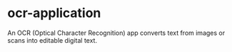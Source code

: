 # ocr-application
An OCR (Optical Character Recognition) app converts text from images or scans into editable digital text.
